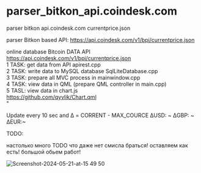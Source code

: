 # parser_bitkon_api.coindesk.com
parser bitkon api.coindesk.com currentprice.json

parser Bitkon based API: 
https://api.coindesk.com/v1/bpi/currentprice.json

<div>online database Bitcoin DATA API<br>
<a href=https://api.coindesk.com/v1/bpi/currentprice.json>https://api.coindesk.com/v1/bpi/currentprice.json</a><br>
1 TASK: get data from API apirest.cpp<br>
2 TASK: write data to MySQL database SqlLiteDatabase.cpp<br>
3 TASK: prepare all MVC process in mainwindow.cpp<br>
4 TASK: view data in QML (prepare QML controller in main.cpp)<br>
5 TASL: view data in chart.js<br>
<a href=https://github.com/qyvlik/Chart.qml>https://github.com/qyvlik/Chart.qml</a><br>
</div>"

Update every 10 sec 
and Δ = CORRENT - MAX_COURCE 
ΔUSD: ~
ΔGBP: ~
ΔEUR:~

TODO:

настолько много TODO что даже нет смисла браться!
оставляем как есть!
большой обьем работ!

 ![Screenshot-2024-05-21-at-15 49 50](https://github.com/dmytra/parser_bitkon_api.coindesk.com/assets/105235692/0d0e338a-50f8-4679-850c-55294875e1f1)

